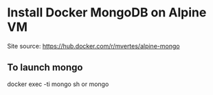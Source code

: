# Install Docker MongoDB on Alpine VM
Site source:  https://hub.docker.com/r/mvertes/alpine-mongo

## To launch mongo 
docker exec -ti mongo sh or mongo
